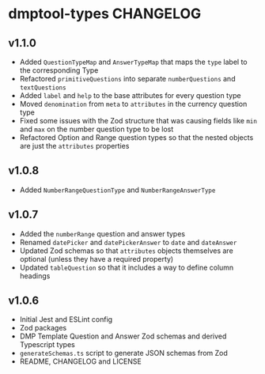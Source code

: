 # dmptool-types CHANGELOG

## v1.1.0

- Added `QuestionTypeMap` and `AnswerTypeMap` that maps the `type` label to the corresponding Type
- Refactored `primitiveQuestions` into separate `numberQuestions` and `textQuestions`
- Added `label` and `help` to the base attributes for every question type
- Moved `denomination` from `meta` to `attributes` in the currency question type
- Fixed some issues with the Zod structure that was causing fields like `min` and `max` on the number question type to be lost
- Refactored Option and Range question types so that the nested objects are just the `attributes` properties

## v1.0.8

- Added `NumberRangeQuestionType` and `NumberRangeAnswerType`

## v1.0.7

- Added the `numberRange` question and answer types
- Renamed `datePicker` and `datePickerAnswer` to `date` and `dateAnswer`
- Updated Zod schemas so that `attributes` objects themselves are optional (unless they have a required property)
- Updated `tableQuestion` so that it includes a way to define column headings

## v1.0.6

- Initial Jest and ESLint config
- Zod packages
- DMP Template Question and Answer Zod schemas and derived Typescript types
- `generateSchemas.ts` script to generate JSON schemas from Zod
- README, CHANGELOG and LICENSE

